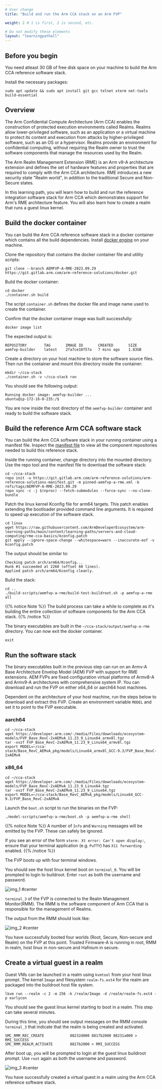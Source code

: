 ```yaml
---
# User change
title: "Build and run the Arm CCA stack on an Arm FVP"

weight: 2 # 1 is first, 2 is second, etc.

# Do not modify these elements
layout: "learningpathall"
---
```



## Before you begin

You need atleast 30 GB of free disk space on your machine to build the Arm CCA reference software stack.

Install the necessary packages:

```console
sudo apt update && sudo apt install git gcc telnet xterm net-tools build-essential
```

## Overview

The Arm Confidential Compute Architecture (Arm CCA) enables the construction of protected execution
environments called Realms. Realms allow lower-privileged software, such as an application or a virtual machine to
protect its content and execution from attacks by higher-privileged software, such as an OS or a hypervisor. Realms provide an environment for confidential computing, without requiring the Realm owner to trust the software components that manage the resources used by the Realm.

The Arm Realm Management Extension (RME) is an Arm v9-A architecture extension and defines the set of hardware features and properties that are required to comply with the Arm CCA architecture. RME introduces a new security state "Realm world", in addition to the traditional Secure and Non-Secure states.

In this learning path, you will learn how to build and run the reference integration software stack for Arm CCA which demonstrates support for Arm's RME architecture feature. You will also learn how to create a realm that runs a guest linux kernel. 

## Build the docker container

You can build the Arm CCA reference software stack in a docker container which contains all the build dependencies. 
Install [docker engine](/install-guides/docker/docker-engine) on your machine.

Clone the repository that contains the docker container file and utility scripts:

```console
git clone --branch AEMFVP-A-RME-2023.09.29 https://git.gitlab.arm.com/arm-reference-solutions/docker.git
```
Build the docker container:

```console
cd docker
./container.sh build
```
The script `container.sh` defines the docker file and image name used to create the container.

Confirm that the docker container image was built successfully:

```
docker image list
```

The expected output is:

```output
REPOSITORY        TAG       IMAGE ID       CREATED       SIZE
aemfvp-builder    latest    2fa7ce18f57a   7 mins ago    1.83GB
```

Create a directory on your host machine to store the software source files. Then run the container and mount this directory inside the container:

```console
mkdir ~/cca-stack
./container.sh -v ~/cca-stack run
```

You should see the following output:

```output
Running docker image: aemfvp-builder ...
ubuntu@ip-172-16-0-235:/$
```

You are now inside the root directory of the `aemfvp-builder` container and ready to build the software stack.

## Build the reference Arm CCA software stack

You can build the Arm CCA software stack in your running container using a manifest file. Inspect the [manifest file](https://git.gitlab.arm.com/arm-reference-solutions/arm-reference-solutions-manifest/-/blob/AEMFVP-A-RME-2023.09.29/pinned-aemfvp-a-rme.xml) to view all the component repositories needed to build this reference stack. 

Inside the running container, change directory into the mounted directory.
Use the repo tool and the manifest file to download the software stack:

```console
cd ~/cca-stack
repo init -u https://git.gitlab.arm.com/arm-reference-solutions/arm-reference-solutions-manifest.git -m pinned-aemfvp-a-rme.xml -b refs/tags/AEMFVP-A-RME-2023.09.29
repo sync -c -j $(nproc) --fetch-submodules --force-sync --no-clone-bundle
```

Patch the linux kernel Kconfig file for arm64 targets. This patch enables extending the bootloader provided command line arguments. It is required to speed up execution of the software stack. 

```console
cd linux
wget https://raw.githubusercontent.com/ArmDeveloperEcosystem/arm-learning-paths/main/content/learning-paths/servers-and-cloud-computing/rme-cca-basics/kconfig.patch
git apply --ignore-space-change --whitespace=warn --inaccurate-eof -v kconfig.patch
```
The output should be similar to:

```output
Checking patch arch/arm64/Kconfig...
Hunk #1 succeeded at 2260 (offset 60 lines).
Applied patch arch/arm64/Kconfig cleanly.
```
Build the stack:

```console
cd ..
./build-scripts/aemfvp-a-rme/build-test-buildroot.sh -p aemfvp-a-rme all
```

{{% notice Note %}}
The build process can take a while to complete as it's building the entire collection of software components for the Arm CCA stack.
{{% /notice %}}

The binary executables are built in the `~/cca-stack/output/aemfvp-a-rme` directory.
You can now exit the docker container.

```console
exit
```

## Run the software stack

The binary executables built in the previous step can run on an Armv-A Base Architecture Envelop Model (AEM) FVP with support for RME extensions. AEM FVPs are fixed configuration virtual platforms of Armv8-A and  Armv9-A architectures with comprehensive system IP. You can download and run the FVP on either x64_64 or aarch64 host machines.

Dependent on the architecture of your host machine, run the steps below to download and extract this FVP. Create an environment variable `MODEL` and set it to point to the FVP executable.

### aarch64
```console
cd ~/cca-stack
wget https://developer.arm.com/-/media/Files/downloads/ecosystem-models/FVP_Base_RevC-2xAEMvA_11.23_9_Linux64_armv8l.tgz
tar -xvzf FVP_Base_RevC-2xAEMvA_11.23_9_Linux64_armv8l.tgz
export MODEL=~/cca-stack/Base_RevC_AEMvA_pkg/models/Linux64_armv8l_GCC-9.3/FVP_Base_RevC-2xAEMvA
```

### x86_64
```console
cd ~/cca-stack
wget https://developer.arm.com/-/media/Files/downloads/ecosystem-models/FVP_Base_RevC-2xAEMvA_11.23_9_Linux64.tgz
tar -xvzf FVP_Base_RevC-2xAEMvA_11.23_9_Linux64.tgz
export MODEL=~/cca-stack/Base_RevC_AEMvA_pkg/models/Linux64_GCC-9.3/FVP_Base_RevC-2xAEMvA
```

Launch the `boot.sh` script to run the binaries on the FVP:

```console
./model-scripts/aemfvp-a-rme/boot.sh -p aemfvp-a-rme shell
```

{{% notice Note %}}
A number of `Info` and `Warning` messages will be emitted by the FVP. These can safely be ignored.

If you see an error of the form `xterm: Xt error: Can't open display:`, ensure that your terminal application (e.g. `PuTTY`) has `X11 forwarding` enabled.
{{% /notice %}}

The FVP boots up with four terminal windows. 

You should see the host linux kernel boot on `terminal_0`. You will be prompted to login to buildroot. Enter `root` as both the username and password.

![img_1 #center](./cca-img1.png)


`terminal_3` of the FVP is connected to the Realm Management Monitor(RMM). The RMM is the software component of Arm CCA that is responsible for the management of Realms.

The output from the RMM should look like:

![img_2 #center](./cca-img2.png)

You have successfully booted four worlds (Root, Secure, Non-secure and Realm) on the FVP at this point. Trusted Firmware-A is running in root, RMM in realm, host linux in non-secure and Hafnium in secure. 

## Create a virtual guest in a realm

Guest VMs can be launched in a realm using `kvmtool` from your host linux prompt. The kernel `Image` and filesystem `realm-fs.ext4` for the realm are packaged into the buildroot host file system.

```console
lkvm run --realm -c 2 -m 256 -k /realm/Image -d /realm/realm-fs.ext4 -p earlycon
```

You should see the guest linux kernel starting to boot in a realm. This step can take several minutes.

During this time, you should see output messages on the RMM console `terminal_3` that indicate that the realm is being created and activated.

```console
SMC_RMM_REC_CREATE            88232d000 8817b2000 88231a000 > RMI_SUCCESS
SMC_RMM_REALM_ACTIVATE        8817b2000 > RMI_SUCCESS
```

After boot up, you will be prompted to login at the guest linux buildroot prompt. Use `root` again as both the username and password.

![img_3 #center](./cca-img3.png)


You have successfully created a virtual guest in a realm using the Arm CCA reference software stack.
